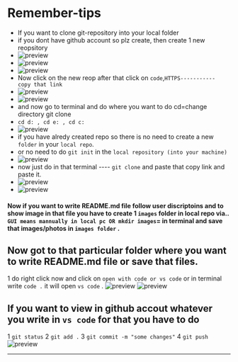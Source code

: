 # Remember-tips
* If you want to clone git-repository into your local folder 
* if you dont have github account so plz create, then create 1 new reopsitory
* ![preview](images/tips1.png) 
* ![preview](images/tips2.png)
* ![preview](images/tips3.png)
* Now click on the new reop after that click on `code`,`HTTPS----------- copy that link` 
* ![preview](images/tips4.png)
* ![preview](images/tips5.png)
* and now go to terminal and do where you want to do cd=change directory git clone
* `cd d: , cd e: , cd c: ` 
* ![preview](images/tips6.png)
* if you have alredy created repo so there is no need to create a new `folder` in your `local repo`.
* or no need to do `git init` in the `local repository (into your machine)` 
* ![preview](images/tips9.png)
* now just do in that terminal  ---- `git clone` and paste that copy link and paste it.
* ![preview](images/tips7.png)
* ![preview](images/tips8.png)

#### Now if you want to write README.md file follow user discriptoins and to show image in that file you have to create 1 `images` folder in local repo via.. `GUI means mannually in local pc OR mkdir images`= in terminal and save that images/photos in `images folder` .
## Now got to that particular folder where you want to write README.md file or save that files. 
1 do right click now and  click on `open with code or vs code` or in terminal write `code .` it will open `vs code` .
![preview](images/tips10.png)
![preview](images/tips11.png)
## If you want to view in github accout whatever you write in `vs code` for that you have to do 
1 `git status`
2 `git add .`
3 `git commit -m "some changes"`
4 `git push`
![preview](images/tips12.png)

---------------------------------------------------------------------------------------



